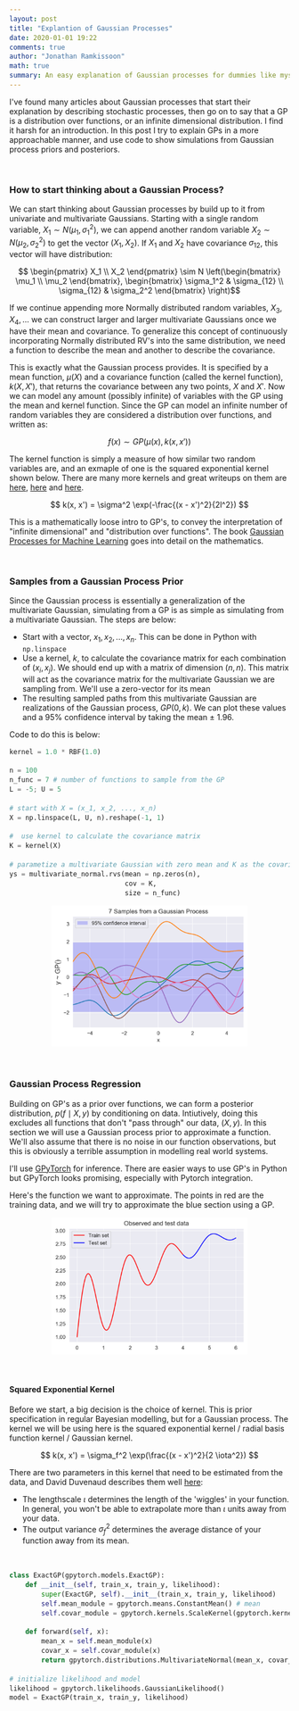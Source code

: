 ```yaml
---
layout: post
title: "Explantion of Gaussian Processes"
date: 2020-01-01 19:22
comments: true
author: "Jonathan Ramkissoon"
math: true
summary: An easy explanation of Gaussian processes for dummies like myself. Starting with how to think about a Gaussian process, then moving on to simulating from GP priors and ends with an example of Gaussian process regression with GPyTorch
---
```



I've found many articles about Gaussian processes that start their explanation by describing stochastic processes, then go on to say that a GP is a distribution over functions, or an infinite dimensional distribution. I find it harsh for an introduction. In this post I try to explain GPs in a more approachable manner, and use code to show simulations from Gaussian process priors and posteriors. 

&nbsp;

### How to start thinking about a Gaussian Process?

We can start thinking about Gaussian processes by build up to it from univariate and multivariate Gaussians. Starting with a single random variable, $X_1 \sim N(\mu_1, \sigma_1^2)$, we can append another random variable $X_2 \sim N(\mu_2, \sigma_2^2)$ to get the vector $(X_1, X_2)$. If $X_1$ and $X_2$ have covariance $\sigma_{12}$, this vector will have distribution: 

$$ \begin{pmatrix} X_1 \\ X_2 \end{pmatrix} \sim N \left(\begin{bmatrix} \mu_1 \\ \mu_2 \end{bmatrix}, \begin{bmatrix} \sigma_1^2 & \sigma_{12} \\ \sigma_{12} & \sigma_2^2 \end{bmatrix} \right)$$

If we continue appending more Normally distributed random variables, $X_3, X_4, ...$ we can construct larger and larger multivariate Gaussians once we have their mean and covariance. To generalize this concept of continuously incorporating Normally distributed RV's into the same distribution, we need a function to describe the mean and another to describe the covariance.

This is exactly what the Gaussian process provides. It is specified by a mean function, $\mu(X)$ and a covariance function (called the kernel function), $k(X, X')$, that returns the covariance between any two points, $X$ and $X'$. Now we can model any amount (possibly infinite) of variables with the GP using the mean and kernel function. Since the GP can model an infinite number of random variables they are considered a distribution over functions, and written as: 

$$ f(x) \sim GP(\mu(x), k(x, x'))$$ 

The kernel function is simply a measure of how similar two random variables are, and an exmaple of one is the squared exponential kernel shown below. There are many more kernels and great writeups on them are [here](https://www.cs.toronto.edu/~duvenaud/cookbook/), [here](http://mlg.eng.cam.ac.uk/tutorials/06/es.pdf) and [here](https://statisticaloddsandends.wordpress.com/2019/06/28/common-covariance-classes-for-gaussian-processes/).

$$ k(x, x') = \sigma^2 \exp(-\frac{(x - x')^2}{2l^2}) $$


This is a mathematically loose intro to GP's, to convey the interpretation of "infinite dimensional" and "distribution over functions". The book [Gaussian Processes for Machine Learning](http://gaussianprocess.org/gpml/chapters/RW.pdf) goes into detail on the mathematics. 

&nbsp;

### Samples from a Gaussian Process Prior

Since the Gaussian process is essentially a generalization of the multivariate Gaussian, simulating from a GP is as simple as simulating from a multivariate Gaussian. The steps are below:

- Start with a vector, $x_1, x_2, ..., x_n$. This can be done in Python with `np.linspace`
- Use a kernel, $k$, to calculate the covariance matrix for each combination of $(x_i, x_j)$. We should end up with a matrix of dimension $(n, n)$. This matrix will act as the covariance matrix for the multivariate Gaussian we are sampling from. We'll use a zero-vector for its mean
- The resulting sampled paths from this multivariate Gaussian are realizations of the Gaussian process, $GP(0, k)$. We can plot these values and a 95% confidence interval by taking the mean $\pm$ 1.96. 

Code to do this is below: 

```python
kernel = 1.0 * RBF(1.0)

n = 100 
n_func = 7 # number of functions to sample from the GP 
L = -5; U = 5

# start with X = (x_1, x_2, ..., x_n)
X = np.linspace(L, U, n).reshape(-1, 1)

#  use kernel to calculate the covariance matrix
K = kernel(X)

# parametize a multivariate Gaussian with zero mean and K as the covariance matrix
ys = multivariate_normal.rvs(mean = np.zeros(n), 
                             cov = K, 
                             size = n_func)
```

<p align="center">
  <img src="/assets/gp_prior_samples.png" width="70%" height="70%">
</p>

&nbsp;

### Gaussian Process Regression

Building on GP's as a prior over functions, we can form a posterior distribution, $p(f \mid X, y)$ by conditioning on data. Intiutively, doing this excludes all functions that don't "pass through" our data, $(X, y)$. In this section we will use a Gaussian process prior to approximate a function. We'll also assume that there is no noise in our function observations, but this is obviously a terrible assumption in modelling real world systems.

I'll use [GPyTorch](https://gpytorch.ai/) for inference. There are easier ways to use GP's in Python but GPyTorch looks promising, especially with Pytorch integration.

Here's the function we want to approximate. The points in red are the training data, and we will try to approximate the blue section using a GP. 

<p align="center">
  <img src="/assets/exactGP_simulated_function.png" width="70%" height="70%">
</p>

&nbsp;

#### Squared Exponential Kernel

Before we start, a big decision is the choice of kernel. This is prior specification in regular Bayesian modelling, but for a Gaussian process. The kernel we will be using here is the squared exponential kernel / radial basis function kernel / Gaussian kernel. 

$$ k(x, x') = \sigma_f^2 \exp(\frac{(x - x')^2}{2 \iota^2}) $$

There are two parameters in this kernel that need to be estimated from the data, and David Duvenaud describes them well [here](https://www.cs.toronto.edu/~duvenaud/cookbook/): 

- The lengthscale $\iota$ determines the length of the 'wiggles' in your function. In general, you won't be able to extrapolate more than $\iota$ units away from your data.
- The output variance $\sigma_f^2$ determines the average distance of your function away from its mean.

&nbsp;

```python
class ExactGP(gpytorch.models.ExactGP):
    def __init__(self, train_x, train_y, likelihood):
        super(ExactGP, self).__init__(train_x, train_y, likelihood)
        self.mean_module = gpytorch.means.ConstantMean() # mean
        self.covar_module = gpytorch.kernels.ScaleKernel(gpytorch.kernels.RBFKernel()) # kernel

    def forward(self, x):
        mean_x = self.mean_module(x) 
        covar_x = self.covar_module(x) 
        return gpytorch.distributions.MultivariateNormal(mean_x, covar_x)

# initialize likelihood and model
likelihood = gpytorch.likelihoods.GaussianLikelihood()
model = ExactGP(train_x, train_y, likelihood)
```

&nbsp;

<!-- <p align="center">
  <img src="/assets/squared_exp_kernel_posterior.png" width="100%" height="70%">
</p>


#### Other Kernels

There are a ton of other kernels, and it'll be interesting to see what their posterior samples look like. 

##### Marten Kernel 


<p align="center">
  <img src="/assets/marten_kernel_posterior.png" width="100%" height="70%">
</p>


<p align="center">
  <img src="/assets/periodic_kernel_posterior.png" width="100%" height="70%">
</p> -->




<!-- ### Questions

- How are the weights, $w$ integrated out when doing inference on a GP?
- Can I use GPyTorch for a text classification model with TF-IDF features?
- What does it mean to "fit a Gaussian process"? What is actually going on in the background? I don't understand how we can simulate draws from the prior.
- Imagine points on a line. If we divide the line into 5 equal points and each point is Normally distributed, this is what a multivariate gaussian would look like, however if we wanted every single one of the points on the line to be normally distributed, this is what a guassian process would look like.
- Can I make an active learner using a GP and the embeddings from a NN to learn  -->


<!-- ## A Note on Regression

Let's start by explaining different types of linear regression. In simple linear regression, we first make a linearity assumption about the data (we assume the target variable is a linear combination of the features), then we estimate model parameters based on the data. In Bayesian linear regression, we make the same linearity assumption, however we take it a step further and make an incorporate beliefs about the parameters into the model (priors), then learn the parameters from the data.
Gaussian Process Regression takes a different approach. We don't drop the linearity assumption, and the priors on the parameters. Instead we put a prior on **_all possible models_**. As we observe data, the posterior.

**What is Gaussian Process Regression?** - In Gaussian Process regression, a GP is used as a prior on $f$. This means that the posterior distribution over functions is also a GP. The posterior has to be updated every time we observe new data, because the specification of the posterior depends on observed data. Intuitively, the reason we update the GP is to eleminate all functions that do not pass through the observed data points.

### Notes

- The GP is a prior over functions. It is a prior because we specify that we want smooth functions, and we want our points to be related in a certain way, which we do with the kernel. -->
